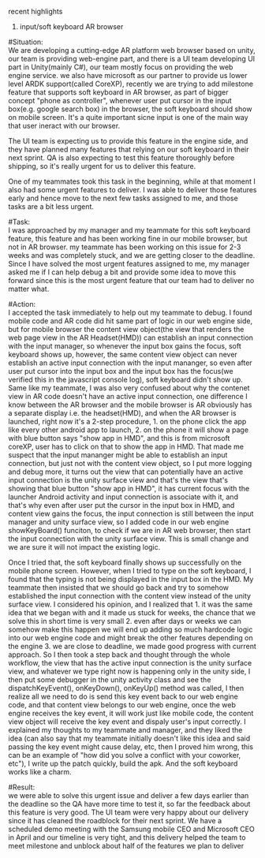 recent highlights

1. input/soft keyboard AR browser

#Situation:  
We are developing a cutting-edge AR platform web browser based on unity, our team is providing web-engine part, and there is a UI team developing UI part in Unity(mainly C#), our team mostly focus on providing the web engine service. we also have microsoft as our partner to provide us lower level ARDK support(called CoreXP), recently we are trying to add milestone feature that supports soft keyboard in AR browser, as part of bigger concept "phone as controller", whenever user put cursor in the input box(e.g. google search box) in the browser, the soft keyboard should show on mobile screen. It's a quite important sicne input is one of the main way that user ineract with our browser.

The UI team is expecting us to provide this feature in the engine side, and they have planned many features that relying on our soft keyboard in their next sprint. QA is also expecting to test this feature thoroughly before shipping, so it's really urgent for us to deliver this feature.

One of my teammates took this task in the beginning, while at that moment I also had some urgent features to deliver. I was able to deliver those features early and hence move to the next few tasks assigned to me, and those tasks are a bit less urgent. 


#Task:  
I was approached by my manager and my teammate for this soft keyboard feature, this feature and has been working fine in our mobile browser,  but not in AR browser. my teammate has been working on this issue for 2-3 weeks and was completely stuck, and we are getting closer to the deadline. Since I have solved the most urgent features assigned to me, my manager asked me if I can help debug a bit and provide some idea to move this forward since this is the most urgent feature that our team had to deliver no matter what.


#Action:  
I accepted the task immediately to help out my teammate to debug. I found mobile code and AR code did hit same part of logic in our web engine side, but for mobile browser the content view object(the view that renders the web page view in the AR Headset(HMD)) can establish an input connection with the input manager, so whenever the input box gains the focus, soft keyboard shows up, however, the same content view object can never establish an active input connection with the input mananger, so even after user put cursor into the input box and the input box has the focus(we verified this in the javascript console log), soft keyboard didn't show up. 
Same like my teammate, I was also very confused about why the contenet view in AR code doesn't have an active input connection, one difference I know between the AR browser and the mobile browser is AR obviously has a separate display i.e. the headset(HMD), and when the AR browser is launched, right now it's a 2-step procedure, 1. on the phone click the app like every other android app to launch, 2. on the phone it will show a page with blue button says "show app in HMD", and this is from microsoft coreXP, user has to click on that to show the app in HMD. That made me suspect that the input mananger might be able to establish an input connection, but just not with the content view object, so I put more logging and debug more, it turns out the view that can potentially have an active input connection is the unity surface view and that's the view that's showing that blue button "show app in HMD", it has current focus with the launcher Android activity and input connection is associate with it, and that's why even after user put the cursor in the input box in HMD, and content view gains the focus, the input connection is still between the input manager and unity surface view, so I added code in our web engine showKeyBoard() funciton, to check if we are in AR web browser, then start the input connection with the unity surface view. This is small change and we are sure it will not impact the existing logic.  

Once I tried that, the soft keyboard finally shows up successfully on the mobile phone screen. However, when I tried to type on the soft keyboard, I found that the typing is not being displayed in the input box in the HMD. My teammate then insisted that we should go back and try to somehow established the input connection with the content view instead of the unity surface view. I considered his opinion, and I realized that 1. it was the same idea that we began with and it made us stuck for weeks, the chance that we solve this in short time is very small 2. even after days or weeks we can somehow make this happen we will end up adding so much hardcode logic into our web engine code and might break the other features depending on the engine 3. we are close to deadline, we made good progress with current approach. So I then took a step back and thought through the whole workflow, the view that has the active input connection is the unity surface view, and whatever we type right now is happening only in the unity side, I then put some debugger in the unity activity class and see the dispatchKeyEvent(), onKeyDown(), onKeyUp() method was called, I then realize all we need to do is send this key event back to our web engine code, and that content view belongs to our web engine, once the web engine receives the key event, it will work just like mobile code, the content view object will receive the key event and dispaly user's input correctly. I explained my thoughts to my teammate and manager, and they liked the idea (can also say that my teammate initially doesn't like this idea and said passing the key event might cause delay, etc, then I proved him wrong, this can be an example of "how did you solve a conflict with your coworker, etc"), I write up the patch quickly, build the apk. And the soft keyboard works like a charm.

#Result:  
we were able to solve this urgent issue and deliver a few days earlier than the deadline so the QA have more time to test it, so far the feedback about this feature is very good. The UI team were very happy about our delivery since it has cleaned the roadblock for their next sprint. We have a scheduled demo meeting with the Samsung mobile CEO and Microsoft CEO in April and our timeline is very tight, and this delivery helped the team to meet milestone and unblock about half of the features we plan to deliver